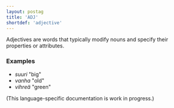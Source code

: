 ```yaml
---
layout: postag
title: 'ADJ'
shortdef: 'adjective'
---
```


Adjectives are words that typically modify nouns and specify their
properties or attributes.

### Examples

* _suuri_ "big"
* _vanha_ "old"
* _vihreä_ "green"

(This language-specific documentation is work in progress.)
